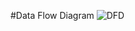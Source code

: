 #Data Flow Diagram
![DFD](https://cloud.githubusercontent.com/assets/17186572/13117610/4a96fccc-d566-11e5-9533-90cf2ab9d9b4.png)

